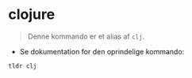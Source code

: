 # clojure

> Denne kommando er et alias af `clj`.

- Se dokumentation for den oprindelige kommando:

`tldr clj`
